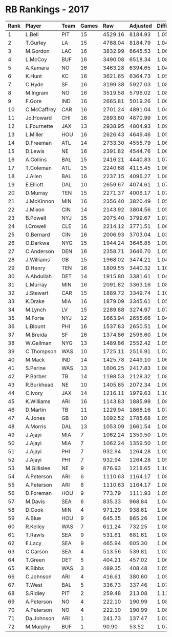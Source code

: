 # RB Rankings - 2017

| Rank | Player      | Team | Games | Raw     | Adjusted | Difficulty | Avg/Game | Typical | Consistency | Trend    |
| :----| :-----------| :----| :-----| :-------| :--------| :----------| :--------| :-------| :-----------| :--------|
| 1    | L.Bell      | PIT  | 15    | 4529.16 | 8184.93  | 1.052      | 545.66   | 543.53  | 6/4/5       | +42.8%   |
| 2    | T.Gurley    | LA   | 15    | 4788.04 | 8184.79  | 1.049      | 545.65   | 547.39  | 8/1/6       | +98.4%   |
| 3    | M.Gordon    | LAC  | 16    | 3832.99 | 6645.53  | 1.068      | 415.35   | 419.55  | 9/1/6       | +95.4%   |
| 4    | L.McCoy     | BUF  | 16    | 3490.08 | 6518.34  | 1.081      | 407.40   | 419.29  | 6/2/8       | +94.0%   |
| 5    | A.Kamara    | NO   | 16    | 3463.28 | 6394.65  | 1.049      | 399.67   | 391.10  | 7/1/8       | +99.4%   |
| 6    | K.Hunt      | KC   | 16    | 3621.65 | 6364.73  | 1.057      | 397.80   | 379.54  | 6/2/8       | +91.1%   |
| 7    | C.Hyde      | SF   | 16    | 3199.38 | 5927.03  | 1.083      | 370.44   | 378.70  | 7/0/9       | +65.4%   |
| 8    | M.Ingram    | NO   | 16    | 3519.58 | 5796.02  | 1.088      | 362.25   | 360.26  | 9/0/7       | +117.2%  |
| 9    | F.Gore      | IND  | 16    | 2665.81 | 5019.26  | 1.065      | 313.70   | 323.87  | 8/1/7       | +88.7%   |
| 10   | C.McCaffrey | CAR  | 16    | 2701.24 | 4891.04  | 1.047      | 305.69   | 304.57  | 9/2/5       | +53.3%   |
| 11   | Jo.Howard   | CHI  | 16    | 2893.80 | 4870.99  | 1.091      | 304.44   | 290.16  | 7/1/8       | +130.3%  |
| 12   | L.Fournette | JAX  | 13    | 2938.95 | 4804.93  | 1.098      | 369.61   | 383.63  | 7/0/6       | +70.6%   |
| 13   | L.Miller    | HOU  | 16    | 2626.43 | 4649.46  | 1.058      | 290.59   | 330.50  | 10/1/5      | +111.4%  |
| 14   | D.Freeman   | ATL  | 14    | 2733.30 | 4555.79  | 1.065      | 325.41   | 310.36  | 7/0/7       | +122.7%  |
| 15   | D.Lewis     | NE   | 16    | 2391.82 | 4544.76  | 1.065      | 284.05   | 284.06  | 10/1/5      | +152.1%  |
| 16   | A.Collins   | BAL  | 15    | 2416.21 | 4440.83  | 1.079      | 296.06   | 294.51  | 8/1/6       | +142.4%  |
| 17   | T.Coleman   | ATL  | 15    | 2240.68 | 4115.45  | 1.062      | 274.36   | 302.13  | 10/1/4      | +94.9%   |
| 18   | J.Allen     | BAL  | 16    | 2237.15 | 4096.27  | 1.082      | 256.02   | 267.21  | 8/3/5       | +145.2%  |
| 19   | E.Elliott   | DAL  | 10    | 2659.67 | 4074.61  | 1.079      | 407.46   | 407.51  | 5/0/5       | +73.5%   |
| 20   | D.Murray    | TEN  | 15    | 2271.37 | 4006.17  | 1.079      | 267.08   | 276.08  | 8/1/6       | +102.4%  |
| 21   | J.McKinnon  | MIN  | 16    | 2356.40 | 3820.49  | 1.051      | 238.78   | 228.48  | 10/0/6      | +231.5%  |
| 22   | J.Mixon     | CIN  | 14    | 2143.92 | 3804.56  | 1.054      | 271.75   | 235.05  | 4/2/8       | +86.9%   |
| 23   | B.Powell    | NYJ  | 15    | 2075.40 | 3799.67  | 1.076      | 253.31   | 237.37  | 7/1/7       | +134.8%  |
| 24   | I.Crowell   | CLE  | 16    | 2214.12 | 3771.51  | 1.067      | 235.72   | 252.06  | 10/1/5      | +145.4%  |
| 25   | G.Bernard   | CIN  | 16    | 2006.93 | 3703.04  | 1.032      | 231.44   | 211.87  | 7/0/9       | +255.6%  |
| 26   | O.Darkwa    | NYG  | 15    | 1944.24 | 3646.85  | 1.092      | 243.12   | 234.98  | 8/2/5       | +132.8%  |
| 27   | C.Anderson  | DEN  | 16    | 2358.71 | 3646.70  | 1.058      | 227.92   | 241.60  | 10/0/6      | +173.4%  |
| 28   | J.Williams  | GB   | 15    | 1968.02 | 3474.21  | 1.045      | 231.61   | 175.69  | 7/1/7       | +885.0%  |
| 29   | D.Henry     | TEN  | 16    | 1809.55 | 3440.32  | 1.109      | 215.02   | 198.68  | 8/1/7       | +193.4%  |
| 30   | A.Abdullah  | DET  | 14    | 1915.80 | 3381.61  | 1.047      | 241.54   | 223.78  | 7/2/5       | +116.1%  |
| 31   | L.Murray    | MIN  | 16    | 2091.82 | 3363.16  | 1.088      | 210.20   | 220.88  | 7/1/8       | +175.3%  |
| 32   | J.Stewart   | CAR  | 15    | 1889.72 | 3349.74  | 1.103      | 223.32   | 206.69  | 7/3/5       | +158.5%  |
| 33   | K.Drake     | MIA  | 16    | 1879.09 | 3345.61  | 1.051      | 209.10   | 218.06  | 9/1/6       | +1163.1% |
| 34   | M.Lynch     | LV   | 15    | 2289.88 | 3274.97  | 1.074      | 218.33   | 220.08  | 8/1/6       | +181.8%  |
| 35   | M.Forte     | NYJ  | 12    | 1663.94 | 2655.66  | 1.047      | 221.31   | 213.11  | 5/1/6       | +138.4%  |
| 36   | L.Blount    | PHI  | 16    | 1537.83 | 2650.51  | 1.066      | 165.66   | 159.27  | 7/2/7       | +130.6%  |
| 37   | M.Breida    | SF   | 16    | 1374.86 | 2596.60  | 1.065      | 162.29   | 168.94  | 10/0/6      | +163.6%  |
| 38   | W.Gallman   | NYG  | 13    | 1489.86 | 2552.42  | 1.050      | 196.34   | 179.69  | 6/0/7       | +189.3%  |
| 39   | C.Thompson  | WAS  | 10    | 1725.11 | 2516.91  | 1.026      | 251.69   | 246.05  | 4/1/5       | INACTIVE |
| 40   | M.Mack      | IND  | 14    | 1425.78 | 2449.10  | 1.060      | 174.94   | 178.32  | 8/1/5       | +138.0%  |
| 41   | S.Perine    | WAS  | 13    | 1606.25 | 2417.83  | 1.084      | 185.99   | 196.69  | 8/0/5       | +163.3%  |
| 42   | P.Barber    | TB   | 14    | 1198.53 | 2128.32  | 1.080      | 152.02   | 122.44  | 6/0/8       | +806.1%  |
| 43   | R.Burkhead  | NE   | 10    | 1405.85 | 2072.34  | 1.095      | 207.23   | 199.91  | 5/0/5       | +155.3%  |
| 44   | C.Ivory     | JAX  | 14    | 1216.11 | 1979.63  | 1.104      | 141.40   | 104.44  | 5/0/9       | +236.6%  |
| 45   | K.Williams  | ARI  | 16    | 1143.83 | 1885.99  | 1.080      | 117.87   | 113.35  | 9/1/6       | +587.3%  |
| 46   | D.Martin    | TB   | 11    | 1229.94 | 1868.16  | 1.074      | 169.83   | 154.78  | 4/0/7       | +256.9%  |
| 47   | A.Jones     | GB   | 10    | 1092.52 | 1785.68  | 1.055      | 178.57   | 160.41  | 6/0/4       | +357.2%  |
| 48   | A.Morris    | DAL  | 13    | 1053.09 | 1661.54  | 1.081      | 127.81   | 118.44  | 8/1/4       | +770.1%  |
| 49   | J.Ajayi     | MIA  | 7     | 1062.24 | 1359.50  | 1.057      | 194.21   | 191.35  | 6/2/6       | +88.0%   |
| 50   | J.Ajayi     | MIA  | 7     | 1062.24 | 1359.50  | 1.057      | 194.21   | 191.35  | 6/2/6       | +88.0%   |
| 51   | J.Ajayi     | PHI  | 7     | 932.94  | 1264.28  | 1.057      | 180.61   | 191.35  | 6/2/6       | +88.0%   |
| 52   | J.Ajayi     | PHI  | 7     | 932.94  | 1264.28  | 1.057      | 180.61   | 191.35  | 6/2/6       | +88.0%   |
| 53   | M.Gillislee | NE   | 9     | 876.93  | 1218.65  | 1.107      | 135.41   | 120.41  | 4/0/5       | +124.2%  |
| 54   | A.Peterson  | ARI  | 6     | 1110.63 | 1164.17  | 1.082      | 194.03   | 147.94  | 6/1/3       | INACTIVE |
| 55   | A.Peterson  | ARI  | 6     | 1110.63 | 1164.17  | 1.082      | 194.03   | 147.94  | 6/1/3       | INACTIVE |
| 56   | D.Foreman   | HOU  | 9     | 773.79  | 1111.93  | 1.052      | 123.55   | 111.41  | 6/0/3       | INACTIVE |
| 57   | M.Davis     | SEA  | 6     | 835.33  | 968.84   | 1.048      | 161.47   | 149.98  | 3/1/2       | +91.8%   |
| 58   | D.Cook      | MIN  | 4     | 971.29  | 938.61   | 1.068      | 234.65   | 282.97  | 3/0/1       | INACTIVE |
| 59   | A.Blue      | HOU  | 9     | 645.35  | 865.26   | 1.063      | 96.14    | 70.01   | 5/0/4       | +475.8%  |
| 60   | R.Kelley    | WAS  | 7     | 611.24  | 732.25   | 1.089      | 104.61   | 89.22   | 2/0/5       | INACTIVE |
| 61   | T.Rawls     | SEA  | 9     | 531.61  | 681.61   | 1.084      | 75.73    | 73.99   | 4/1/4       | +317.7%  |
| 62   | E.Lacy      | SEA  | 9     | 465.94  | 605.30   | 1.067      | 67.26    | 60.07   | 4/0/5       | INACTIVE |
| 63   | C.Carson    | SEA  | 4     | 513.56  | 539.81   | 1.036      | 134.95   | 140.60  | 2/0/2       | INACTIVE |
| 64   | T.Green     | DET  | 5     | 404.21  | 457.02   | 1.061      | 91.40    | 99.09   | 3/0/2       | N/A      |
| 65   | K.Bibbs     | WAS  | 3     | 489.35  | 408.48   | 1.057      | 136.16   | 136.16  | 1/1/1       | N/A      |
| 66   | C.Johnson   | ARI  | 4     | 416.61  | 380.60   | 1.056      | 95.15    | 103.30  | 2/1/1       | INACTIVE |
| 67   | T.West      | BAL  | 5     | 336.73  | 337.46   | 1.076      | 67.49    | 67.87   | 3/0/2       | INACTIVE |
| 68   | S.Ridley    | PIT  | 2     | 259.48  | 213.08   | 1.115      | 106.54   | 106.54  | 1/0/1       | N/A      |
| 69   | A.Peterson  | NO   | 4     | 222.10  | 190.99   | 1.082      | 47.75    | 147.94  | 6/1/3       | INACTIVE |
| 70   | A.Peterson  | NO   | 4     | 222.10  | 190.99   | 1.082      | 47.75    | 147.94  | 6/1/3       | INACTIVE |
| 71   | Da.Johnson  | ARI  | 1     | 241.73  | 137.47   | 1.023      | 137.47   | 137.47  | 0/1/0       | INACTIVE |
| 72   | M.Murphy    | BUF  | 1     | 90.90   | 53.52    | 1.075      | 53.52    | 53.52   | 0/1/0       | N/A      |

